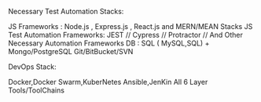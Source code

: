 Necessary Test Automation Stacks:

JS Frameworks : Node.js , Express.js , React.js and MERN/MEAN Stacks
JS Test Automation Frameworks: JEST // Cypress // Protractor // And Other Necessary Automation Frameworks
DB : SQL ( MySQL,SQL) + Mongo/PostgreSQL
Git/BitBucket/SVN


DevOps Stack:

Docker,Docker Swarm,KuberNetes
Ansible,JenKin
All 6 Layer Tools/ToolChains
